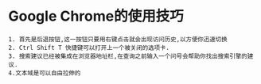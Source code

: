 # Google Chrome的使用技巧
    1. 首先是后退按钮,这一按钮只要用右键点击就会出现访问历史,以方便你迅速切换
    2. Ctrl Shift T 快捷键可以打开上一个被关闭的选项卡.
    3. 搜索建议已经被集成在浏览器地址栏,在查询之前输入一个问号会帮助你找出搜索引擎的建议.
    4.文本域是可以自由拉伸的
